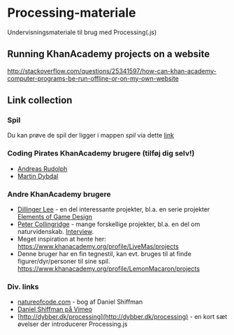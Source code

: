 # Processing-materiale
Undervisningsmateriale til brug med Processing(.js)

## Running KhanAcademy projects on a website
<http://stackoverflow.com/questions/25341597/how-can-khan-academy-computer-programs-be-run-offline-or-on-my-own-website>

## Link collection

### Spil
Du kan prøve de spil der ligger i mappen _spil_ via dette [link](http://codingpirates.github.io/Processing-materiale/)

### Coding Pirates KhanAcademy brugere (tilføj dig selv!)
 * [Andreas Rudolph](https://www.khanacademy.org/profile/KaptajnKnas/projects)
 * [Martin Dybdal](https://www.khanacademy.org/profile/dybber/projects)

### Andre KhanAcademy brugere
 * [Dillinger Lee](https://www.khanacademy.org/profile/musicalglass/projects) -
   en del interessante projekter, bl.a. en serie projekter
   [Elements of Game Design](https://github.com/Khan/projects/wiki/Khan-Student-Programs)
 * [Peter Collingridge](https://www.khanacademy.org/profile/peterwcollingridge/projects) - mange forskellige
   projekter, bl.a. en del om
   naturvidenskab. [Interview](http://life.khanacademy.org/post/49146171347/a-khanversation-withpeter-collingridge-ka).
 * Meget inspiration at hente her: <https://www.khanacademy.org/profile/LiveMas/projects>
 * Denne bruger har en fin tegnestil, kan evt. bruges til at finde figurer/dyr/personer til sine spil. <https://www.khanacademy.org/profile/LemonMacaron/projects>

### Div. links
 * [natureofcode.com](http://natureofcode.com) - bog af Daniel Shiffman
 * [Daniel Shiffman på Vimeo](https://vimeo.com/shiffman)
 * [http://dybber.dk/processing](http://dybber.dk/processing) - en kort sæt øvelser der introducerer Processing.js

